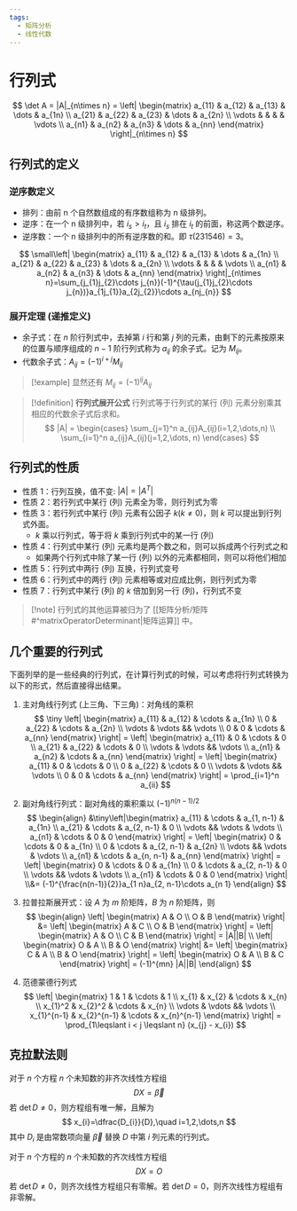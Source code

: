 ```yaml
---
tags:
  - 矩阵分析
  - 线性代数
---
```

# 行列式

$$
\det A = |A|_{n\times n} = \left| \begin{matrix}
a_{11} & a_{12} & a_{13} & \dots & a_{1n} \\
a_{21} & a_{22} & a_{23} & \dots & a_{2n} \\
\vdots & & & & \vdots  \\
a_{n1} & a_{n2} & a_{n3} & \dots & a_{nn}
\end{matrix}
\right|_{n\times n}
$$

## 行列式的定义

### 逆序数定义

- 排列：由前 n 个自然数组成的有序数组称为 n 级排列。
- 逆序：在一个 n 级排列中，若 $i_{s} > i_{t}$，且 $i_{s}$ 排在 $i_{t}$ 的前面，称这两个数逆序。
- 逆序数：一个 n 级排列中的所有逆序数的和。即 $\tau(231546)=3$。

$$
\small\left| \begin{matrix}
a_{11} & a_{12} & a_{13} & \dots & a_{1n} \\
a_{21} & a_{22} & a_{23} & \dots & a_{2n} \\
\vdots & & & & \vdots  \\
a_{n1} & a_{n2} & a_{n3} & \dots & a_{nn}
\end{matrix}
\right|_{n\times n}=\sum_{j_{1}j_{2}\cdots j_{n}}(-1)^{\tau(j_{1}j_{2}\cdots j_{n})}a_{1j_{1}}a_{2j_{2}}\cdots a_{nj_{n}}
$$

### 展开定理 (递推定义)

- 余子式：在 $n$ 阶行列式中，去掉第 $i$ 行和第 $j$ 列的元素，由剩下的元素按原来的位置与顺序组成的 $n-1$ 阶行列式称为 $a_{ij}$ 的余子式。记为 $M_{ij}$。
- 代数余子式：$A_{ij}=(-1)^{i+j}M_{ij}$ 
> [!example] 显然还有 $M_{ij}=(-1)^{ij}A_{ij}$

> [!definition] **行列式展开公式**
> 行列式等于行列式的某行 (列) 元素分别乘其相应的代数余子式后求和。
> $$
|A| = \begin{cases}
\sum_{j=1}^n a_{ij}A_{ij}(i=1,2,\dots,n) \\
\sum_{i=1}^n a_{ij}A_{ij}(j=1,2,\dots, n)
\end{cases}
> $$

## 行列式的性质

- 性质 1：行列互换，值不变: $|A|=|A^T|$
- 性质 2：若行列式中某行 (列) 元素全为零，则行列式为零
- 性质 3：若行列式中某行 (列) 元素有公因子 $k(k\neq 0)$，则 $k$ 可以提出到行列式外面。
	- $k$ 乘以行列式，等于将 $k$ 乘到行列式中的某一行 (列)
- 性质 4：行列式中某行 (列) 元素均是两个数之和，则可以拆成两个行列式之和
	- 如果两个行列式中除了某一行 (列) 以外的元素都相同，则可以将他们相加
- 性质 5：行列式中两行 (列) 互换，行列式变号
- 性质 6：行列式中的两行 (列) 元素相等或对应成比例，则行列式为零
- 性质 7：行列式中某行 (列) 的 $k$ 倍加到另一行 (列)，行列式不变

> [!note] 行列式的其他运算被归为了 [[矩阵分析/矩阵#^matrixOperatorDeterminant|矩阵运算]] 中。

## 几个重要的行列式

下面列举的是一些经典的行列式，在计算行列式的时候，可以考虑将行列式转换为以下的形式，然后直接得出结果。

1. 主对角线行列式 (上三角、下三角)：对角线的乘积
$$
\tiny
\left| \begin{matrix}
a_{11} & a_{12} & \cdots & a_{1n} \\
0 & a_{22} & \cdots & a_{2n} \\
\vdots & \vdots && \vdots \\
0 & 0 & \cdots & a_{nn}
\end{matrix} \right|
=
\left| \begin{matrix}
a_{11} & 0 & \cdots & 0 \\
a_{21} & a_{22} & \cdots & 0 \\
\vdots & \vdots && \vdots \\
a_{n1} & a_{n2} & \cdots & a_{nn}
\end{matrix} \right|
=
\left| \begin{matrix}
a_{11} & 0 & \cdots & 0 \\
0 & a_{22} & \cdots & 0 \\
\vdots & \vdots && \vdots \\
0 & 0 & \cdots & a_{nn}
\end{matrix} \right|
=
\prod_{i=1}^n a_{ii}
$$

2. 副对角线行列式：副对角线的乘积乘以 $(-1)^{n(n-1)/2}$
$$
\begin{align}
&\tiny\left|\begin{matrix}
a_{11} & \cdots & a_{1, n-1} & a_{1n} \\
a_{21} & \cdots & a_{2, n-1} & 0 \\
\vdots && \vdots & \vdots \\
a_{n1} & \cdots & 0 & 0
\end{matrix} \right|
=
\left| \begin{matrix}
0 & \cdots & 0 & a_{1n} \\
0 & \cdots & a_{2, n-1} & a_{2n} \\
\vdots && \vdots & \vdots \\
a_{n1} & \cdots & a_{n, n-1} & a_{nn}
\end{matrix} \right|
=
\left| \begin{matrix}
0 & \cdots & 0 & a_{1n} \\
0 & \cdots & a_{2, n-1} & 0 \\
\vdots && \vdots & \vdots \\
a_{n1} & \cdots & 0 & 0
\end{matrix} \right|
\\&=
(-1)^{\frac{n(n-1)}{2}}a_{1 n}a_{2, n-1}\cdots a_{n 1}
\end{align}
$$

3. 拉普拉斯展开式：设 $A$ 为 $m$ 阶矩阵，$B$ 为 $n$ 阶矩阵，则
$$
\begin{align}
\left| \begin{matrix}
A & O \\
O & B
\end{matrix} \right|
&=
\left| \begin{matrix}
A & C \\
O & B
\end{matrix} \right|
=
\left| \begin{matrix}
A & O \\
C & B
\end{matrix} \right|
=
|A||B| \\
\left| \begin{matrix}
O & A \\
B & O
\end{matrix} \right|
&= 
\left| \begin{matrix}
C & A \\
B & O
\end{matrix} \right|
=
\left| \begin{matrix}
O & A \\
B & C
\end{matrix} \right|
=
(-1)^{mn} |A||B|
\end{align}
$$
4. 范德蒙德行列式
$$
\left| \begin{matrix}
1 & 1 & \cdots & 1 \\
x_{1} & x_{2} & \cdots & x_{n} \\
x_{1}^2 & x_{2}^2 & \cdots &  x_{n} \\
\vdots & \vdots  && \vdots \\
x_{1}^{n-1}  & x_{2}^{n-1} & \cdots & x_{n}^{n-1}
\end{matrix} \right|
=
\prod_{1\leqslant i < j \leqslant n} (x_{j} - x_{i})
$$

## 克拉默法则

对于 $n$ 个方程 $n$ 个未知数的非齐次线性方程组
$$
DX=\vec{\beta}
$$
若 $\det D\neq 0$，则方程组有唯一解，且解为
$$
x_{i}=\dfrac{D_{i}}{D},\quad i=1,2,\dots,n
$$
其中 $D_{i}$ 是由常数项向量 $\vec{\beta}$ 替换 $D$ 中第 $i$ 列元素的行列式。

对于 $n$ 个方程的 $n$ 个未知数的齐次线性方程组
$$
DX=O
$$
若 $\det D\neq 0$，则齐次线性方程组只有零解。若 $\det D=0$，则齐次线性方程组有非零解。 